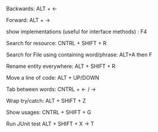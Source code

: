 Backwards: ALT + <-

Forward: ALT + ->

show implementations (useful for interface methods) : F4

Search for resource: CNTRL + SHIFT + R

Search for File using containing word/phrase: ALT+A then F

Rename entity everywhere: ALT + SHIFT + R

Move a line of code: ALT + UP/DOWN

Tab between words: CNTRL + <- / ->

Wrap try/catch: ALT + SHIFT + Z

Show usages: CNTRL + SHIFT + G

Run JUnit test ALT + SHIFT + X -> T
